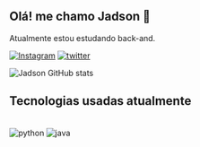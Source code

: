 ## Olá! me chamo Jadson 🤚 
Atualmente estou estudando back-and.

[![Instagram](https://img.shields.io/badge/Instagram-E4405F?style=for-the-badge&logo=instagram&logoColor=white)](https://www.instagram.com/jadson_r_/)
[![twitter](https://img.shields.io/badge/Twitter-1DA1F2?style=for-the-badge&logo=twitter&logoColor=white)](https://twitter.com/Jadson_Ricard0)


![Jadson GitHub stats](https://github-readme-stats.vercel.app/api?username=JadsonRicardo&show_icons=true&theme=tokyonight)

## Tecnologias usadas atualmente

<div style="display: inline_block"><br/>
    <img align="center" alt="python" src="https://img.shields.io/badge/Python-14354C?style=for-the-badge&logo=python&logoColor=white" />     
    <img align="center" alt="java" src="https://img.shields.io/badge/java-%23ED8B00.svg?style=for-the-badge&logo=openjdk&logoColor=white" />
</div><br>
